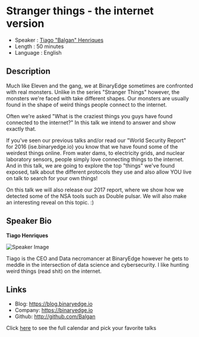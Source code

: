 Stranger things -  the internet version
========================

* Speaker   : [Tiago "Balgan" Henriques](https://pixels.camp/Balgan)
* Length    : 50 minutes
* Language  : English

Description
-----------

Much like Eleven and the gang, we at BinaryEdge sometimes are confronted with real monsters. Unlike in the series "Stranger Things" however, the monsters we're faced with take different shapes.
Our monsters are usually found in the shape of weird things people connect to the internet. 

Often we're asked "What is the craziest things you guys have found connected to the internet?" In this talk we intend to answer and show exactly that.

If you've seen our previous talks and/or read our "World Security Report" for 2016 (ise.binaryedge.io) you know that we have found some of the weirdest things online. From water dams, to electricity grids, and nuclear laboratory sensors, people simply love connecting things to the internet.
And in this talk, we are going to explore the top "things" we've found exposed, talk about the different protocols they use and also allow YOU live on talk to search for your own things!

On this talk we will also release our 2017 report, where we show how we detected some of the NSA tools such as Double pulsar. We will also make an interesting reveal on this topic. :)

Speaker Bio
-----------

**Tiago Henriques**

![Speaker Image](https://github.com/PixelsCamp/talks/blob/master/img/tiago_henriques.jpg?raw=true)

Tiago is the CEO and Data necromancer at BinaryEdge however he gets to meddle in the intersection of data science and cybersecurity. I like hunting weird things (read shit) on the internet.

Links
-----

* Blog: https://blog.binaryedge.io
* Company: https://binaryedge.io
* Github: http://github.com/Balgan

Click [here][1] to see the full calendar and pick your favorite talks

[1]: https://pixels.camp/schedule/
